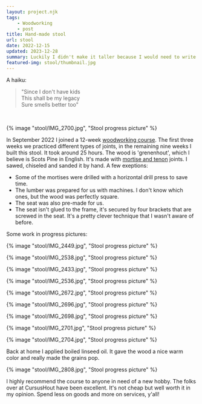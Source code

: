 ```yaml
---
layout: project.njk
tags: 
    - Woodworking
    - post
title: Hand-made stool
url: stool
date: 2022-12-15
updated: 2023-12-28
summary: Luckily I didn't make it taller because I would need to write more text here to have the thumbnail align nicely with the image. This sentence won't make sense if you're reading this on your phone.
featured-img: stool/thumbnail.jpg
---
```


<!-- <blockquote>
"Four legs and a seat<br />
Closest thing to giving birth<br />
I will ever feel"<br />
</blockquote> -->

A haiku: 
<blockquote>
"Since I don't have kids<br />
This shall be my legacy<br />
Sure smells better too"<br />
</blockquote>
<br>


{% image "stool/IMG_2700.jpg", "Stool progress picture" %}

In September 2022 I joined a 12-week [woodworking course](https://cursushout.nl/cursussen/particulier/houtbewerking-1/). The first three weeks we practiced different types of joints, in the remaining nine weeks I built this stool. It took around 25 hours. The wood is 'grenenhout', which I believe is Scots Pine in English. It's made with [mortise and tenon](https://en.wikipedia.org/wiki/Mortise_and_tenon) joints. I sawed, chiseled and sanded it by hand. A few exeptions:

- Some of the mortises were drilled with a horizontal drill press to save time.
- The lumber was prepared for us with machines. I don't know which ones, but the wood was perfectly square.
- The seat was also pre-made for us.
- The seat isn't glued to the frame, it's secured by four brackets that are screwed in the seat. It's a pretty clever technique that I wasn't aware of before.

Some work in progress pictures: 

{% image "stool/IMG_2449.jpg", "Stool progress picture" %}

<!-- {% image "stool/IMG_2533.jpg", "Stool progress picture" %} -->

{% image "stool/IMG_2538.jpg", "Stool progress picture" %}

{% image "stool/IMG_2433.jpg", "Stool progress picture" %}

{% image "stool/IMG_2536.jpg", "Stool progress picture" %}

{% image "stool/IMG_2672.jpg",  "Stool progress picture" %}

{% image "stool/IMG_2696.jpg", "Stool progress picture" %}

{% image "stool/IMG_2698.jpg", "Stool progress picture" %}

{% image "stool/IMG_2701.jpg", "Stool progress picture" %}

{% image "stool/IMG_2704.jpg", "Stool progress picture" %}

Back at home I applied boiled linseed oil. It gave the wood a nice warm color and really made the grains pop.

{% image "stool/IMG_2808.jpg", "Stool progress picture" %}

I highly recommend the course to anyone in need of a new hobby. The folks over at CursusHout have been excellent. It's not cheap but well worth it in my opinion. Spend less on goods and more on services, y'all!

<!-- To celebrate the completion of this project, I asked an AI to write a  love story about me and my stool.

<blockquote>
## The love seat <small>(By ChatGPT)</small>

Berend was a skilled craftsman who spent his days carefully crafting beautiful pieces of furniture from the finest woods. His greatest joy was creating hand-made wooden stools, each one unique and full of character.

One day, as Berend was working on a particularly intricate stool, he looked up and saw a beautiful woman named Elle walking by his workshop. She stopped to admire his work, and Berend was struck by her kind eyes and gentle smile.

From that moment on, Berend couldn't stop thinking about Elle. He worked tirelessly on his stools, pouring all of his love and passion into each one, hoping that one day he would be able to share them with her.

Finally, after months of work, Berend finished the most beautiful stool he had ever created. It was a work of art, with intricate carvings and a smooth, polished finish. Berend knew that this was the stool he had been destined to make, and that it was meant for Elle.

He nervously approached her and presented her with the stool. Elle was overcome with emotion at the sight of such a beautiful and thoughtful gift. She accepted the stool, and Berend's heart soared.

From that day on, Elle and Berend spent every moment they could together, sitting on the hand-made wooden stool, sharing stories and dreams, and falling deeper and deeper in love.

The stool became a symbol of their love, a physical manifestation of the passion and devotion that they shared. And as they sat on it together, they knew that they had found their happily ever after.
</blockquote> -->